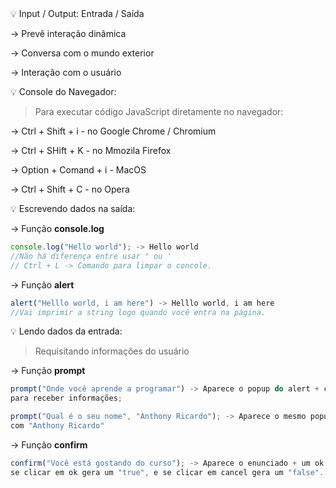 <aside>
💡 Input / Output: Entrada / Saída

</aside>

→ Prevê interação dinâmica 

→ Conversa com o mundo exterior 

→ Interação com o usuário 

<aside>
💡 Console do Navegador:

</aside>

> Para executar código JavaScript diretamente no navegador:
> 

→ Ctrl + Shift + i - no Google Chrome / Chromium

→ Ctrl + SHift + K - no Mmozila Firefox 

→ Option + Comand + i - MacOS

→ Ctrl + Shift + C - no Opera

<aside>
💡 Escrevendo dados na saída:

</aside>

→ Função **console.log** 

```jsx
console.log("Hello world"); -> Hello world 
//Não há diferença entre usar " ou '
// Ctrl + L -> Comando para limpar o concole.
```

→ Função **alert** 

```jsx
alert("Helllo world, i am here") -> Helllo world, i am here
//Vai imprimir a string logo quando você entra na página.
```

<aside>
💡 Lendo dados da entrada:

</aside>

> Requisitando informações do usuário
> 

→ Função **prompt** 

```jsx
prompt("Onde você aprende a programar") -> Aparece o popup do alert + campo de texto 
para receber informações;

prompt("Qual é o seu nome", "Anthony Ricardo"); -> Aparece o mesmo popup, mas preenchido 
com "Anthony Ricardo"
```

→ Função **confirm**

```jsx
confirm("Você está gostando do curso"); -> Aparece o enunciado + um ok + um cancel 
se clicar em ok gera um "true", e se clicar em cancel gera um "false".
```
